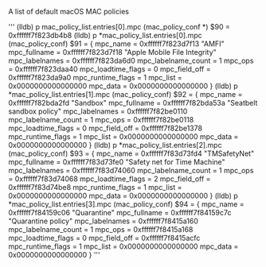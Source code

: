 A list of default macOS MAC policies

'''
(lldb) p mac_policy_list.entries[0].mpc
(mac_policy_conf *) $90 = 0xffffff7f823db4b8
(lldb) p *mac_policy_list.entries[0].mpc
(mac_policy_conf) $91 = {
  mpc_name = 0xffffff7f823d7f13 "AMFI"
  mpc_fullname = 0xffffff7f823d7f18 "Apple Mobile File Integrity"
  mpc_labelnames = 0xffffff7f823da6d0
  mpc_labelname_count = 1
  mpc_ops = 0xffffff7f823daa40
  mpc_loadtime_flags = 0
  mpc_field_off = 0xffffff7f823da9a0
  mpc_runtime_flags = 1
  mpc_list = 0x0000000000000000
  mpc_data = 0x0000000000000000
}
(lldb) p *mac_policy_list.entries[1].mpc
(mac_policy_conf) $92 = {
  mpc_name = 0xffffff7f82bda2fd "Sandbox"
  mpc_fullname = 0xffffff7f82bda53a "Seatbelt sandbox policy"
  mpc_labelnames = 0xffffff7f82be0110
  mpc_labelname_count = 1
  mpc_ops = 0xffffff7f82be0118
  mpc_loadtime_flags = 0
  mpc_field_off = 0xffffff7f82be1378
  mpc_runtime_flags = 1
  mpc_list = 0x0000000000000000
  mpc_data = 0x0000000000000000
}
(lldb) p *mac_policy_list.entries[2].mpc
(mac_policy_conf) $93 = {
  mpc_name = 0xffffff7f83d73fd4 "TMSafetyNet"
  mpc_fullname = 0xffffff7f83d73fe0 "Safety net for Time Machine"
  mpc_labelnames = 0xffffff7f83d74060
  mpc_labelname_count = 1
  mpc_ops = 0xffffff7f83d74068
  mpc_loadtime_flags = 2
  mpc_field_off = 0xffffff7f83d74be8
  mpc_runtime_flags = 1
  mpc_list = 0x0000000000000000
  mpc_data = 0x0000000000000000
}
(lldb) p *mac_policy_list.entries[3].mpc
(mac_policy_conf) $94 = {
  mpc_name = 0xffffff7f84159c06 "Quarantine"
  mpc_fullname = 0xffffff7f84159c7c "Quarantine policy"
  mpc_labelnames = 0xffffff7f8415a160
  mpc_labelname_count = 1
  mpc_ops = 0xffffff7f8415a168
  mpc_loadtime_flags = 0
  mpc_field_off = 0xffffff7f8415acfc
  mpc_runtime_flags = 1
  mpc_list = 0x0000000000000000
  mpc_data = 0x0000000000000000
}
'''
